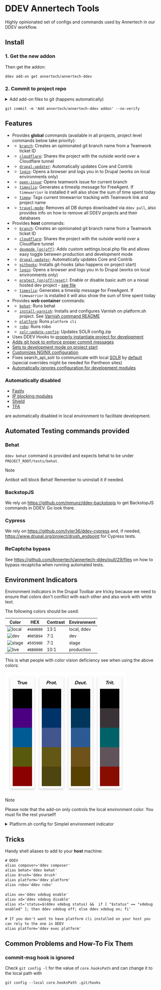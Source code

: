 # DDEV Annertech Tools

Highly opinionated set of configs and commands used by Annertech in our DDEV workflow.

## Install

### 1. Get the new addon

Then get the addon:
```
ddev add-on get annertech/annertech-ddev
```

### 2. Commit to project repo

<details>
    <summary>
      Add add-on files to git (happens automatically)
    </summary>

```
git add .ddev/commands/host/branch -f
git add .ddev/commands/host/cex -f
git add .ddev/commands/host/cim -f
git add .ddev/commands/host/cr -f
git add .ddev/commands/host/cloudflare -f
git add .ddev/commands/host/devmode -f
git add .ddev/commands/host/githooks -f
git add .ddev/commands/host/login -f
git add .ddev/commands/host/protect -f
git add .ddev/commands/host/remote-db -f
git add .ddev/commands/host/timeslip -f
git add .ddev/commands/web/behat -f
git add .ddev/commands/web/robo -f
git add .ddev/commands/web/platform -f
git add .ddev/commands/web/solr-update-config -f

git add .ddev/nginx/ -f
git add .ddev/scripts/ -f

git add .ddev/config.annertech.yaml -f
git add .ddev/settings.local.*mode.php -f

git add .ddev/.env -f

git add .ddev/addon-metadata/ -f

git add .vscode -f
```
</details>

```
git commit -m 'Add annertech/annertech-ddev addon' --no-verify
```

## Features

- Provides **global** commands (available in all projects, project level commands below take priority):
- - [`branch`](commands/host/branch): Creates an opinionated git branch name from a Teamwork ticket ID
- - [`cloudflare`](commands/host/cloudflare): Shares the project with the outside world over a Cloudflare tunnel
- - [`drupal-updater`](commands/host/drupal-updater): Automatically updates Core and Contrib
- - [`login`](commands/host/login): Opens a browser and logs you in to Drupal (works on local environments only)
- - [`open-issue`](commands/host/open-issue): Opens teamwork issue for current branch
- - [`timeslip`](commands/host/timeslip): Generates a timeslip message for FreeAgent. If `timewarrior` is installed it will also show the sum of time spent today
- - [`timew`](commands/host/timew): Tags current timewarrior tracking with Teamwork link and project name
- - [`travel-mode`](commands/host/travel-mode): Removes all DB dumps 
    downloaded via `ddev pull`, also provides info on how to remove all DDEV 
    projects and their databases
- Provides **host** commands:
- - [`branch`](commands/host/branch): Creates an opinionated git branch name from a Teamwork ticket ID
- - [`cloudflare`](commands/host/cloudflare): Shares the project with the outside world over a Cloudflare tunnel
- - [`devmode [on|off]`](commands/host/devmode): Adds custom settings.local.php file and allows easy toggle between production and development mode
- - [`drupal-updater`](commands/host/drupal-updater): Automatically updates Core and Contrib
- - [`githooks`](commands/host/githooks): Installs git-hooks (also happens on project start)
- - [`login`](commands/host/login): Opens a browser and logs you in to Drupal (works on local environments only)
- - [`protect [on|off|reset]`](commands/host/protect): Enable or disable basic auth on a nixsal hosted dev project - [see file](commands/host/protect)
- - [`timeslip`](commands/host/timeslip): Generates a timeslip message for FreeAgent. If `timewarrior` is installed it will also show the sum of time spent today
- Provides **web container** commands:
- - [`behat`](commands/web/behat): Runs behat
- - [`install-varnish`](commands/web/install-varnish): Installs and configures Varnish on platform.sh project. See [Varnish command README](scripts/varnish/README.md)
- - [`platform`](commands/web/platform): Runs `platform cli`
- - [`robo`](commands/web/robo): Runs robo
- - [`solr:update-config`](commands/web/solr-update-config): Updates SOLR config.zip
- Uses DDEV Hooks to [properly instantiate project for development](config.hooks.yaml)
- [Adds git hook to enforce proper commit messages](scripts/git-hooks/commit-msg)
- [Sets to development mode on project start](config.hooks.yaml#L3)
- [Customizes NGINX configuration](nginx)
- Fixes search_api_solr to communicate with local [SOLR](ddev/ddev-drupal-solr) by [default](settings.local.devmode.php#L21) (special overrides might be needed for Pantheon sites)
- [Automatically ignores configuration for development modules](settings.local.devmode.php#L170)

### Automatically disabled

- [Fastly](settings.local.devmode.php#L4$)
- [IP blocking modules](settings.local.devmode.php#L41)
- [Shield](settings.local.devmode.php#L35)
- [TFA](settings.local.devmode.php#L38)

are automatically disabled in local environment to facilitate development.

## Automated Testing commands provided

### Behat

`ddev behat` command is provided and expects behat to be under `PROJECT_ROOT/tests/behat`.

> [!NOTE]
>
> Antibot will block Behat! Remember to uninstall it if needed.

### BackstopJS

We rely on https://github.com/mmunz/ddev-backstopjs to get BackstopJS commands in DDEV. Go look there.

### Cypress

We rely on https://github.com/tyler36/ddev-cypress and, if needed, 
https://www.drupal.org/project/drush_endpoint for Cypress tests.

### ReCaptcha bypass

See https://github.com/Annertech/annertech-ddev/pull/29/files on how to bypass recaptcha when running automated tests.

## Environment Indicators

Environment indicators in the Drupal Toolbar are tricky because we need to ensure that colors don't conflict with each other and also work with white text.

The following colors should be used:

| Color                                                              | HEX       | Contrast | Environment |
|--------------------------------------------------------------------|-----------|----------|-------------|
| ![local](https://placehold.co/120x40/4A0080/white?text=local-ddev) | `#4A0080` | 13:1     | local, ddev |
| ![dev](https://placehold.co/120x40/005B94/white?text=development)  | `#005B94` | 7:1      | dev         |
| ![stage](https://placehold.co/120x40/59590D/white?text=staging)    | `#59590D` | 7:1      | stage       |
| ![live](https://placehold.co/120x40/8b0000/white?text=production)  | `#8B0000` | 10:1     | production  |

This is what people with color vision deficiency see when using the above colors:

![Environment Indicator color palette](assets/color_palette.png)

> [!NOTE]
>
> Please note that the add-on only controls the local environment color.
> You must fix the rest yourself!

<details>
    <summary>
        Platform.sh config for SimpleI environment indicator
    </summary>
    <pre><code>
// Per environment settings:
// Configure environment indicator (simplei)
if (isset($platformsh->branch)) {
  // Production type environment.
  if ($platformsh->branch == 'main' || $platformsh->onDedicated()) {
    $settings['simple_environment_indicator'] = '#8B0000 LIVE';
  }
  // Staging type environment
  else if ($platformsh->branch == 'stage') {
    $settings['simple_environment_indicator'] = '#59590D STAGE';
  }
  // Development type environment.
  else {
    $settings['simple_environment_indicator'] = '#005B94 DEV';
  }
}
    </code></pre>
</details>

## Tricks

Handy shell aliases to add to your **host** machine:
```
# DDEV
alias composer='ddev composer'
alias behat='ddev behat'
alias drush='ddev drush'
alias platform='ddev platform'
alias robo='ddev robo'

alias xe='ddev xdebug enable'
alias xd='ddev xdebug disable'
alias xt='status=$(ddev xdebug status) &&  if [ "$status" == "xdebug enabled" ]; then ddev xdebug off; else ddev xdebug on; fi' 

# If you don't want to have platform cli installed on your host you can rely to the one in DDEV
alias platform='ddev exec platform'
```

## Common Problems and How-To Fix Them

### commit-msg hook is ignored

Check `git config -l` for the value of `core.hooksPath` and can change it to the local path with

```
git config --local core.hooksPath .git/hooks
```
